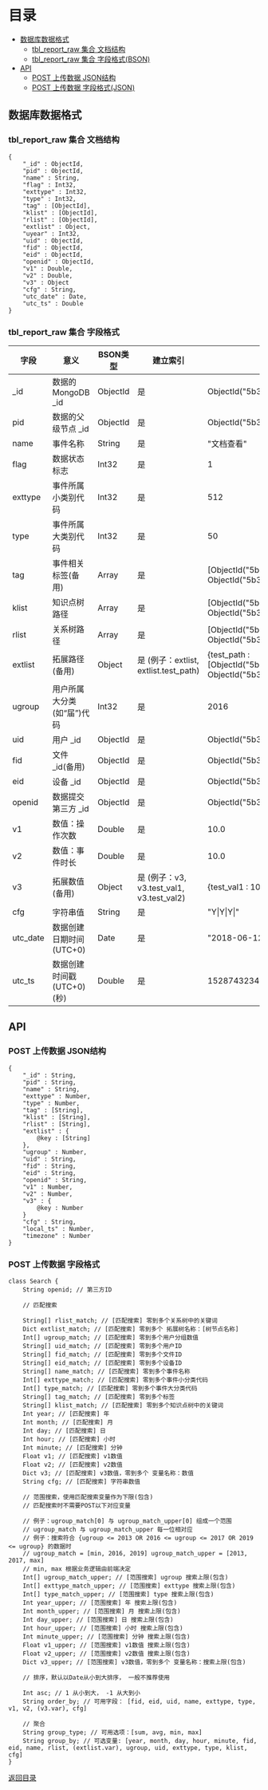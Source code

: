 # 目录

* [数据库数据格式](#数据库数据格式)  
  * [tbl_report_raw 集合 文档结构](#tbl_report_raw-集合-文档结构)  
  * [tbl_report_raw 集合 字段格式(BSON)](#tbl_report_raw-集合-字段格式)  
* [API](#api)  
  * [POST 上传数据 JSON结构](#post-上传数据-json结构)  
  * [POST 上传数据 字段格式(JSON)](#post-上传数据-字段格式)  
 
## 数据库数据格式

### tbl_report_raw 集合 文档结构
    {
    	"_id" : ObjectId,
    	"pid" : ObjectId,
    	"name" : String,
    	"flag" : Int32,
    	"exttype" : Int32,
    	"type" : Int32,
    	"tag" : [ObjectId],
    	"klist" : [ObjectId],
    	"rlist" : [ObjectId],
    	"extlist" : Object,
    	"uyear" : Int32,
    	"uid" : ObjectId,
    	"fid" : ObjectId,
    	"eid" : ObjectId,
    	"openid" : ObjectId,
    	"v1" : Double,
    	"v2" : Double,
    	"v3" : Object
    	"cfg" : String,
    	"utc_date" : Date,
    	"utc_ts" : Double
    }

### tbl_report_raw 集合 字段格式  

字段 | 意义 | BSON类型 | 建立索引 | 例子
---- | ---- | --- | ---- | ----
_id  | 数据的MongoDB _id | ObjectId | 是 | ObjectId("5b3a62680000000000000000")  
pid | 数据的父级节点 _id | ObjectId | 是 | ObjectId("5b3a62680000000000000000")  
name | 事件名称 | String | 是 | "文档查看"  
flag | 数据状态标志 | Int32 | 是 | 1  
exttype | 事件所属小类别代码 | Int32 | 是 | 512  
type | 事件所属大类别代码 | Int32 | 是 | 50  
tag | 事件相关标签(备用) | Array | 是 | [ObjectId("5b3a62680000000000000000"), ObjectId("5b3a62680000000000000001")]  
klist | 知识点树路径 | Array | 是 | [ObjectId("5b3a62680000000000000000"), ObjectId("5b3a62680000000000000001")]  
rlist | 关系树路径 | Array | 是 | [ObjectId("5b3a62680000000000000000"), ObjectId("5b3a62680000000000000001")]  
extlist | 拓展路径(备用) | Object | 是  (例子：extlist, extlist.test_path) | {test_path : [ObjectId("5b3a62680000000000000000"), ObjectId("5b3a62680000000000000001")]}  
ugroup | 用户所属大分类(如“届”)代码 | Int32 | 是 | 2016  
uid | 用户 _id | ObjectId | 是 | ObjectId("5b3a62680000000000000000")  
fid | 文件 _id(备用) | ObjectId | 是 | ObjectId("5b3a62680000000000000000")  
eid | 设备 _id | ObjectId | 是 | ObjectId("5b3a62680000000000000000")  
openid | 数据提交第三方 _id | ObjectId | 是  | ObjectId("5b3a62680000000000000000")  
v1 | 数值：操作次数 | Double | 是 | 10.0  
v2 | 数值：事件时长 | Double | 是 | 10.0  
v3 | 拓展数值(备用) | Object | 是  (例子：v3, v3.test_val1, v3.test_val2) | {test_val1 : 10.0, test_val2 : 9999.0}  
cfg | 字符串值 | String | 是 | "Y\|Y\|Y\|"  
utc_date | 数据创建日期时间(UTC+0) | Date | 是 | "2018-06-12 10:53:54.247"  
utc_ts | 数据创建时间戳(UTC+0)(秒) | Double | 是 | 1528743234.2477944  

## API  

### POST 上传数据 JSON结构  

    {  
        "_id" : String,  
        "pid" : String,  
        "name" : String,  
        "exttype" : Number,  
        "type" : Number,  
        "tag" : [String],  
        "klist" : [String],  
        "rlist" : [String],  
        "extlist" : {  
            @key : [String]  
        },  
        "ugroup" : Number,  
        "uid" : String,  
        "fid" : String,  
        "eid" : String,  
        "openid" : String,  
        "v1" : Number,  
        "v2" : Number,  
        "v3" : {  
            @key : Number  
        }  
        "cfg" : String,  
        "local_ts" : Number,  
        "timezone" : Number  
    }

### POST 上传数据 字段格式  

    class Search {
        String openid; // 第三方ID

        // 匹配搜索

        String[] rlist_match; // [匹配搜索] 零到多个关系树中的关键词
        Dict extlist_match; // [匹配搜索] 零到多个 拓展树名称：[树节点名称]
        Int[] ugroup_match; // [匹配搜索] 零到多个用户分组数值
        String[] uid_match; // [匹配搜索] 零到多个用户ID
        String[] fid_match; // [匹配搜索] 零到多个文件ID
        String[] eid_match; // [匹配搜索] 零到多个设备ID
        String[] name_match; // [匹配搜索] 零到多个事件名称
        Int[] exttype_match; // [匹配搜索] 零到多个事件小分类代码
        Int[] type_match; // [匹配搜索] 零到多个事件大分类代码
        String[] tag_match; // [匹配搜索] 零到多个标签
        String[] klist_match; // [匹配搜索] 零到多个知识点树中的关键词
        Int year; // [匹配搜索] 年
        Int month; // [匹配搜索] 月
        Int day; // [匹配搜索] 日    
        Int hour; // [匹配搜索] 小时
        Int minute; // [匹配搜索] 分钟
        Float v1; // [匹配搜索] v1数值
        Float v2; // [匹配搜索] v2数值
        Dict v3; // [匹配搜索] v3数值，零到多个 变量名称：数值
        String cfg; // [匹配搜索] 字符串数值

        // 范围搜索，使用匹配搜索变量作为下限(包含)
        // 匹配搜索时不需要POST以下对应变量

        // 例子：ugroup_match[0] 与 ugroup_match_upper[0] 组成一个范围
        // ugroup_match 与 ugroup_match_upper 每一位相对应
        // 例子：搜索符合 {ugroup <= 2013 OR 2016 <= ugroup <= 2017 OR 2019 <= ugroup} 的数据时
        // ugroup_match = [min, 2016, 2019] ugroup_match_upper = [2013, 2017, max]
        // min, max 根据业务逻辑由前端决定
        Int[] ugroup_match_upper; // [范围搜索] ugroup 搜索上限(包含)
        Int[] exttype_match_upper; // [范围搜索] exttype 搜索上限(包含)
        Int[] type_match_upper; // [范围搜索] type 搜索上限(包含)
        Int year_upper; // [范围搜索] 年 搜索上限(包含)
        Int month_upper; // [范围搜索] 月 搜索上限(包含)
        Int day_upper; // [范围搜索] 日 搜索上限(包含)
        Int hour_upper; // [范围搜索] 小时 搜索上限(包含)
        Int minute_upper; // [范围搜索] 分钟 搜索上限(包含)
        Float v1_upper; // [范围搜索] v1数值 搜索上限(包含)
        Float v2_upper; // [范围搜索] v2数值 搜索上限(包含)
        Dict v3_upper; // [范围搜索] v3数值，零到多个 变量名称：搜索上限(包含)

        // 排序，默认以Date从小到大排序， 一般不推荐使用

        Int asc; // 1 从小到大， -1 从大到小
        String order_by; // 可用字段： [fid, eid, uid, name, exttype, type, v1, v2, (v3.var), cfg]

        // 聚合
        String group_type; // 可用选项：[sum, avg, min, max]
        String group_by; // 可选变量: [year, month, day, hour, minute, fid, eid, name, rlist, (extlist.var), ugroup, uid, exttype, type, klist, cfg]
    }

[返回目录](#目录)
